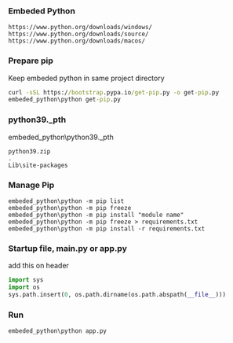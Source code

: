 ### Embeded Python
```
https://www.python.org/downloads/windows/
https://www.python.org/downloads/source/
https://www.python.org/downloads/macos/
```
### Prepare pip 
Keep embeded python in same project directory
```cmd
curl -sSL https://bootstrap.pypa.io/get-pip.py -o get-pip.py
embeded_python\python get-pip.py
```
### python39._pth
embeded_python\python39._pth
```
python39.zip
.
Lib\site-packages
```
### Manage Pip
```
embeded_python\python -m pip list
embeded_python\python -m pip freeze
embeded_python\python -m pip install "module name"
embeded_python\python -m pip freeze > requirements.txt
embeded_python\python -m pip install -r requirements.txt
```
### Startup file, main.py or app.py
add this on header
```py
import sys
import os
sys.path.insert(0, os.path.dirname(os.path.abspath(__file__)))
```
### Run
```
embeded_python\python app.py
```



